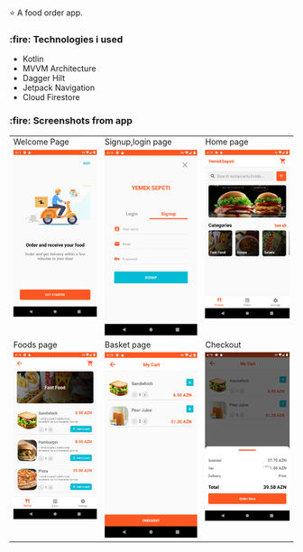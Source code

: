 :star: A food order app.

<h3>:fire: Technologies i used</h3>
<ul>
  <li>Kotlin</li>
  <li>MVVM Architecture</li>
  <li>Dagger Hilt</li>
  <li>Jetpack Navigation</li>
  <li>Cloud Firestore</li>
</ul>

<h3>:fire: Screenshots from app</h3>

<table>
  <tr>
     <td>Welcome Page</td>
     <td>Signup,login page</td>
     <td>Home page</td>
  </tr>
  <tr>
    <td valign="top"><img src="welcome.png"></td>
    <td valign="top"><img src="auth.png"></td>
    <td valign="top"><img src="home.png"></td>
  </tr>
 
  <tr>
    <td>Foods page</td>
    <td>Basket page</td>
    <td>Checkout</td>
  </tr>
  
  <tr>
    <td valign="top"><img src="foods.png"></td>
    <td valign="top"><img src="basket.png"></td>
    <td valign="top"><img src="checkout.png"></td>
  </tr>
 
 
 </table>







